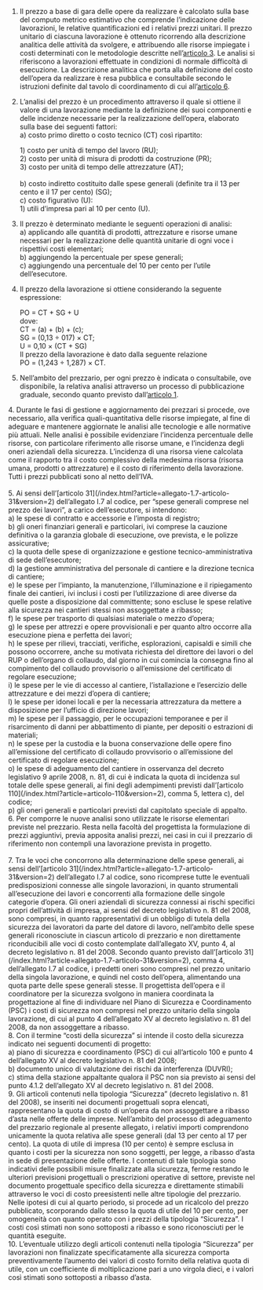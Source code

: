 1. Il prezzo a base di gara delle opere da realizzare è calcolato sulla base del computo metrico estimativo che comprende l’indicazione delle lavorazioni, le relative quantificazioni ed i relativi prezzi unitari. Il prezzo unitario di ciascuna lavorazione è ottenuto ricorrendo alla descrizione analitica delle attività da svolgere, e attribuendo alle risorse impiegate i costi determinati con le metodologie descritte nell’[articolo 3](/index.html?article=allegato-1.14-articolo-3&version=1). Le analisi si riferiscono a lavorazioni effettuate in condizioni di normale difficoltà di esecuzione. La descrizione analitica che porta alla definizione del costo dell’opera da realizzare è resa pubblica e consultabile secondo le istruzioni definite dal tavolo di coordinamento di cui all’[articolo 6](/index.html?article=allegato-1.14-articolo-6&version=2).

2. L’analisi del prezzo è un procedimento attraverso il quale si ottiene il valore di una lavorazione mediante la definizione dei suoi componenti e delle incidenze necessarie per la realizzazione dell’opera, elaborato sulla base dei seguenti fattori:<br>a) costo primo diretto o costo tecnico (CT) così ripartito:<div class="ms-3">1) costo per unità di tempo del lavoro (RU);<br>2) costo per unità di misura di prodotti da costruzione (PR);<br>3) costo per unità di tempo delle attrezzature (AT);</div><br>b) costo indiretto costituito dalle spese generali (definite tra il 13 per cento e il 17 per cento) (SG);<br>c) costo figurativo (U):<br><div class="ms-3">1) utili d’impresa pari al 10 per cento (U).</div>

3. Il prezzo è determinato mediante le seguenti operazioni di analisi:<br>a) applicando alle quantità di prodotti, attrezzature e risorse umane necessari per la realizzazione delle quantità unitarie di ogni voce i rispettivi costi elementari;<br>b) aggiungendo la percentuale per spese generali;<br>c) aggiungendo una percentuale del 10 per cento per l’utile dell’esecutore.

4. Il prezzo della lavorazione si ottiene considerando la seguente espressione:<div class="ms-2">PO = CT + SG + U<br>dove:<br>CT = (a) + (b) + (c);<br>SG = (0,13 ÷ 017) × CT;<br>U = 0,10 × (CT + SG)<br>Il prezzo della lavorazione è dato dalla seguente relazione<br>PO = (1,243 ÷ 1,287) × CT.</div>

5. Nell’ambito del prezzario, per ogni prezzo è indicata o consultabile, ove disponibile, la relativa analisi attraverso un processo di pubblicazione graduale, secondo quanto previsto dall’[articolo 1](/index.html?article=allegato-1.14-articolo-1&version=1).

<span>
4. Durante le fasi di gestione e aggiornamento dei prezzari si procede, ove necessario, alla verifica quali-quantitativa delle risorse impiegate, al fine di adeguare e mantenere aggiornate le analisi alle tecnologie e alle normative più attuali. Nelle analisi è possibile evidenziare l’incidenza percentuale delle risorse, con particolare riferimento alle risorse umane, e l’incidenza degli oneri aziendali della sicurezza. L’incidenza di una risorsa viene calcolata come il rapporto tra il costo complessivo della medesima risorsa (risorsa umana, prodotti o attrezzature) e il costo di riferimento della lavorazione. Tutti i prezzi pubblicati sono al netto dell’IVA.
</span>
<br><br>
<span>
5. Ai sensi dell’[articolo 31](/index.html?article=allegato-1.7-articolo-31&version=2) dell’allegato I.7 al codice, per “spese generali comprese nel prezzo dei lavori”, a carico dell’esecutore, si intendono:<br>a) le spese di contratto e accessorie e l’imposta di registro;<br>b) gli oneri finanziari generali e particolari, ivi comprese la cauzione definitiva o la garanzia globale di esecuzione, ove prevista, e le polizze assicurative;<br>c) la quota delle spese di organizzazione e gestione tecnico-amministrativa di sede dell’esecutore;<br>d) la gestione amministrativa del personale di cantiere e la direzione tecnica di cantiere;<br>e) le spese per l’impianto, la manutenzione, l’illuminazione e il ripiegamento finale dei cantieri, ivi inclusi i costi per l’utilizzazione di aree diverse da quelle poste a disposizione dal committente; sono escluse le spese relative alla sicurezza nei cantieri stessi non assoggettate a ribasso;<br>f) le spese per trasporto di qualsiasi materiale o mezzo d’opera;<br>g) le spese per attrezzi e opere provvisionali e per quanto altro occorre alla esecuzione piena e perfetta dei lavori;<br>h) le spese per rilievi, tracciati, verifiche, esplorazioni, capisaldi e simili che possono occorrere, anche su motivata richiesta del direttore dei lavori o del RUP o dell’organo di collaudo, dal giorno in cui comincia la consegna fino al compimento del collaudo provvisorio o all’emissione del certificato di regolare esecuzione;<br>i) le spese per le vie di accesso al cantiere, l’istallazione e l’esercizio delle attrezzature e dei mezzi d’opera di cantiere;<br>l) le spese per idonei locali e per la necessaria attrezzatura da mettere a disposizione per l’ufficio di direzione lavori;<br>m) le spese per il passaggio, per le occupazioni temporanee e per il risarcimento di danni per abbattimento di piante, per depositi o estrazioni di materiali;<br>n) le spese per la custodia e la buona conservazione delle opere fino all’emissione del certificato di collaudo provvisorio o all’emissione del certificato di regolare esecuzione;<br>o) le spese di adeguamento del cantiere in osservanza del decreto legislativo 9 aprile 2008, n. 81, di cui è indicata la quota di incidenza sul totale delle spese generali, ai fini degli adempimenti previsti dall’[articolo 110](/index.html?article=articolo-110&version=2), comma 5, lettera c), del codice;<br>p) gli oneri generali e particolari previsti dal capitolato speciale di appalto.
</span>
<br>
<span>
6. Per comporre le nuove analisi sono utilizzate le risorse elementari previste nel prezzario. Resta nella facoltà del progettista la formulazione di prezzi aggiuntivi, previa apposita analisi prezzi, nei casi in cui il prezzario di riferimento non contempli una lavorazione prevista in progetto.
</span>
<br>
<br>
<span>
7. Tra le voci che concorrono alla determinazione delle spese generali, ai sensi dell’[articolo 31](/index.html?article=allegato-1.7-articolo-31&version=2) dell’allegato I.7 al codice, sono ricomprese tutte le eventuali predisposizioni connesse alle singole lavorazioni, in quanto strumentali all’esecuzione dei lavori e concorrenti alla formazione delle singole categorie d’opera. Gli oneri aziendali di sicurezza connessi ai rischi specifici propri dell’attività di impresa, ai sensi del decreto legislativo n. 81 del 2008, sono compresi, in quanto rappresentativi di un obbligo di tutela della sicurezza dei lavoratori da parte del datore di lavoro, nell’ambito delle spese generali riconosciute in ciascun articolo di prezzario e non direttamente riconducibili alle voci di costo contemplate dall’allegato XV, punto 4, al decreto legislativo n. 81 del 2008. Secondo quanto previsto dall’[articolo 31](/index.html?article=allegato-1.7-articolo-31&version=2), comma 4, dell’allegato I.7 al codice, i predetti oneri sono compresi nel prezzo unitario della singola lavorazione, e quindi nel costo dell’opera, alimentando una quota parte delle spese generali stesse. Il progettista dell’opera e il coordinatore per la sicurezza svolgono in maniera coordinata la progettazione al fine di individuare nel Piano di Sicurezza e Coordinamento (PSC) i costi di sicurezza non compresi nel prezzo unitario della singola lavorazione, di cui al punto 4 dell’allegato XV al decreto legislativo n. 81 del 2008, da non assoggettare a ribasso.
</span>
<br>

<span>
8. Con il termine “costi della sicurezza” si intende il costo della sicurezza indicato nei seguenti documenti di progetto:<br>a) piano di sicurezza e coordinamento (PSC) di cui all’articolo 100 e punto 4 dell’allegato XV al decreto legislativo n. 81 del 2008;<br>b) documento unico di valutazione dei rischi da interferenza (DUVRI);<br>c) stima della stazione appaltante qualora il PSC non sia previsto ai sensi del punto 4.1.2 dell’allegato XV al decreto legislativo n. 81 del 2008.
</span>
<br>

<span>
9. Gli articoli contenuti nella tipologia “Sicurezza” (decreto legislativo n. 81 del 2008), se inseriti nei documenti progettuali sopra elencati, rappresentano la quota di costo di un’opera da non assoggettare a ribasso d’asta nelle offerte delle imprese. Nell’ambito del processo di adeguamento del prezzario regionale al presente allegato, i relativi importi comprendono unicamente la quota relativa alle spese generali (dal 13 per cento al 17 per cento). La quota di utile di impresa (10 per cento) è sempre esclusa in quanto i costi per la sicurezza non sono soggetti, per legge, a ribasso d’asta in sede di presentazione delle offerte. I contenuti di tale tipologia sono indicativi delle possibili misure finalizzate alla sicurezza, ferme restando le ulteriori previsioni progettuali o prescrizioni operative di settore, previste nel documento progettuale specifico della sicurezza e direttamente stimabili attraverso le voci di costo preesistenti nelle altre tipologie del prezzario. Nelle ipotesi di cui al quarto periodo, si procede ad un ricalcolo del prezzo pubblicato, scorporando dallo stesso la quota di utile del 10 per cento, per omogeneità con quanto operato con i prezzi della tipologia “Sicurezza”. I costi così stimati non sono sottoposti a ribasso e sono riconosciuti per le quantità eseguite.
</span>
<br>

<span>
10. L’eventuale utilizzo degli articoli contenuti nella tipologia “Sicurezza” per lavorazioni non finalizzate specificatamente alla sicurezza comporta preventivamente l’aumento dei valori di costo fornito della relativa quota di utile, con un coefficiente di moltiplicazione pari a uno virgola dieci, e i valori così stimati sono sottoposti a ribasso d’asta.
</span>
